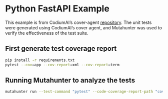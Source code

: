 # Python FastAPI Example

This example is from CodiumAI’s cover-agent [repository](https://github.com/Codium-ai/cover-agent/tree/main/templated_tests/python_fastapi). The unit tests were generated using CodiumAI’s cover agent, and Mutahunter was used to verify the effectiveness of the test suite.

## First generate test coverage report

```bash
pip install -r requirements.txt
pytest --cov=app --cov-report=xml --cov-report=term
```

## Running Mutahunter to analyze the tests

```bash
mutahunter run --test-command "pytest" --code-coverage-report-path "coverage.xml" --only-mutate-file-paths "app.py"
```
